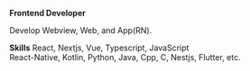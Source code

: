 **Frontend Developer**

Develop Webview, Web, and App(RN).

**Skills**
React, Nextjs, Vue, Typescript, JavaScript
<br />
React-Native, Kotlin, Python, Java, Cpp, C, Nestjs, Flutter, etc.
